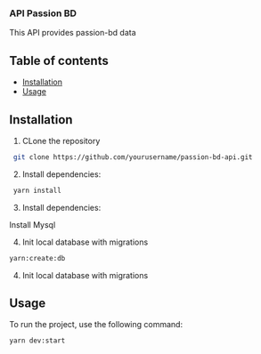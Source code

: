 ### API Passion BD

This API provides passion-bd data

## Table of contents

- [Installation](#installation)
- [Usage](#usage)

## Installation

1. CLone the repository

```bash
 git clone https://github.com/yourusername/passion-bd-api.git
```

2. Install dependencies:

```bash
 yarn install
```

3. Install dependencies:

Install Mysql

4. Init local database with migrations

```bash
yarn:create:db
```

4. Init local database with migrations

## Usage

To run the project, use the following command:

```bash
yarn dev:start
```
